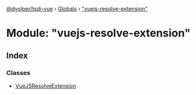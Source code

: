 [@dvolper/tsdi-vue](../README.md) › [Globals](../globals.md) › ["vuejs-resolve-extension"](_vuejs_resolve_extension_.md)

# Module: "vuejs-resolve-extension"

## Index

### Classes

* [VueJSResolveExtension](../classes/_vuejs_resolve_extension_.vuejsresolveextension.md)
